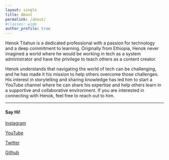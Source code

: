 ```yaml
---
layout: single
title: About
permalink: /about/
#classes: wide
author_profile: true
---
```


<!-- <figure style="width: 250px" class="align-right">
  <img src="{{ site.url }}{{ site.baseurl }}/assets/images/henok-tilahun-01.jpg" alt="">
</figure>  -->

Henok Tilahun is a dedicated professional with a passion for technology and a deep commitment to learning. Originally from Ethiopia, Henok never imagined a world where he would be working in tech as a system administrator and have the privilege to teach others as a content creator.

Henok understands that navigating the world of tech can be challenging, and he has made it his mission to help others overcome those challenges. His interest in storytelling and sharing knowledge has led him to start a YouTube channel where he can share his expertise and help others learn in a supportive and collaborative environment. If you are interested in connecting with Henok, feel free to reach out to him.

<section>
  <hr>
  <h4>Say Hi!</h4>

  <a href="https://www.instagram.com/henoktilahun_/" itemprop="sameAs" rel="nofollow noopener noreferrer me"><i class="fab fa-fw fa-instagram-square" aria-hidden="true"></i><span class="label">Instagram</span></a>

  <a href="https://youtube.com/c/henoktech" itemprop="sameAs" rel="nofollow noopener noreferrer me"><i class="fab fa-fw fa-youtube-square" aria-hidden="true"></i><span class="label">YouTube</span></a>

  <a href="https://twitter.com/henoktilahun_" itemprop="sameAs" rel="nofollow noopener noreferrer me"><i class="fab fa-fw fa-twitter-square" aria-hidden="true"></i><span class="label">Twitter</span></a>

  <a href="https://github.com/henoktilahun" itemprop="sameAs" rel="nofollow noopener noreferrer me"><i class="fab fa-fw fa-github-square" aria-hidden="true"></i><span class="label">Github</span></a>

</section>
